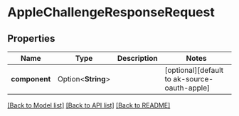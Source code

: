 # AppleChallengeResponseRequest

## Properties

Name | Type | Description | Notes
------------ | ------------- | ------------- | -------------
**component** | Option<**String**> |  | [optional][default to ak-source-oauth-apple]

[[Back to Model list]](../README.md#documentation-for-models) [[Back to API list]](../README.md#documentation-for-api-endpoints) [[Back to README]](../README.md)


